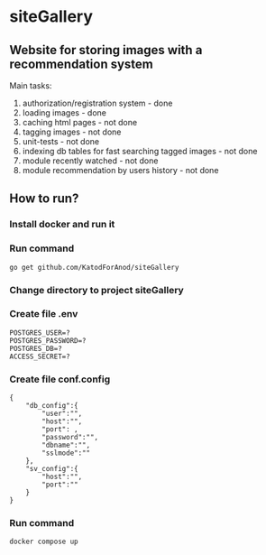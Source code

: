 # siteGallery
## Website for storing images with a recommendation system
Main tasks:
1. authorization/registration system - done
2. loading images - done
4. caching html pages - not done
5. tagging images - not done
6. unit-tests - not done
7. indexing db tables for fast searching tagged images - not done
8. module recently watched - not done
9. module recommendation by users history - not done

## How to run?
### Install docker and run it
### Run command
```
go get github.com/KatodForAnod/siteGallery
```
### Change directory to project siteGallery
### Create file .env
```
POSTGRES_USER=?
POSTGRES_PASSWORD=?
POSTGRES_DB=?
ACCESS_SECRET=?
```
### Create file conf.config
```
{
    "db_config":{
        "user":"",
        "host":"",
        "port": ,
        "password":"",
        "dbname":"",
        "sslmode":""
    },
    "sv_config":{
        "host":"",
        "port":""
    }
}
```
### Run command
```
docker compose up
```
